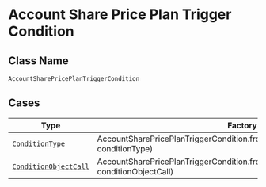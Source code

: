 
# Account Share Price Plan Trigger Condition

## Class Name

`AccountSharePricePlanTriggerCondition`

## Cases

| Type | Factory Method |
|  --- | --- |
| [`ConditionType`](../../../doc/models/condition-type.md) | AccountSharePricePlanTriggerCondition.fromConditionType(ConditionType conditionType) |
| [`ConditionObjectCall`](../../../doc/models/condition-object-call.md) | AccountSharePricePlanTriggerCondition.fromConditionObjectCall(ConditionObjectCall conditionObjectCall) |


